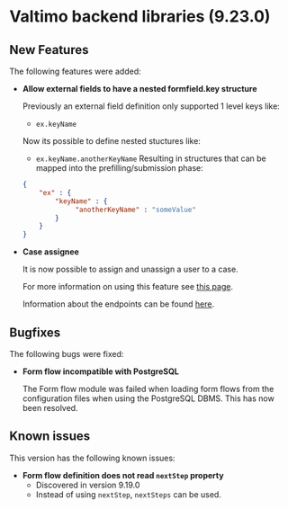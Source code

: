 # Valtimo backend libraries (9.23.0)

## New Features

The following features were added:

*   **Allow external fields to have a nested formfield.key structure**

    Previously an external field definition only supported 1 level keys like:

    * `ex.keyName`

    Now its possible to define nested stuctures like:

    * `ex.keyName.anotherKeyName` Resulting in structures that can be mapped into the prefilling/submission phase:

    ```json
    {
        "ex" : {
            "keyName" : {
                 "anotherKeyName" : "someValue"
            }
        }
    }
    ```
*   **Case assignee**

    It is now possible to assign and unassign a user to a case.

    For more information on using this feature see [this page](broken-reference).

    Information about the endpoints can be found [here](broken-reference).

## Bugfixes

The following bugs were fixed:

*   **Form flow incompatible with PostgreSQL**

    The Form flow module was failed when loading form flows from the configuration files when using the PostgreSQL DBMS. This has now been resolved.

## Known issues

This version has the following known issues:

* **Form flow definition does not read `nextStep` property**
  * Discovered in version 9.19.0
  * Instead of using `nextStep`, `nextSteps` can be used.
